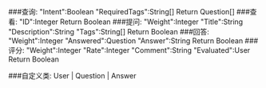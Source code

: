 ###查询: "Intent":Boolean "RequiredTags":String[]                             Return Question[]
###查看: "ID":Integer                                                         Return Boolean
###提问: "Weight":Integer "Title":String "Description":String "Tags":String[] Return Boolean
###回答: "Weight":Integer "Answered":Question "Answer":String                 Return Boolean
###评分: "Weight":Integer "Rate":Integer "Comment":String "Evaluated":User    Return Boolean

###自定义类: User | Question | Answer